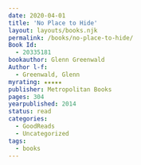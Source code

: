 ```yaml
---
date: 2020-04-01
title: 'No Place to Hide'
layout: layouts/books.njk
permalink: /books/no-place-to-hide/
Book Id:
  - 20335181
bookauthor: Glenn Greenwald
Author l-f:
  - Greenwald, Glenn
myrating: ★★★★★
publisher: Metropolitan Books
pages: 304
yearpublished: 2014
status: read
categories:
  - GoodReads
  - Uncategorized
tags:
  - books
---
```

